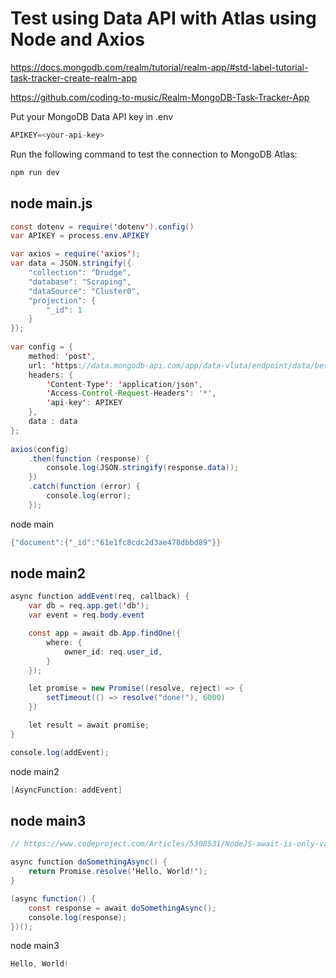 # Test using Data API with Atlas using Node and Axios

https://docs.mongodb.com/realm/tutorial/realm-app/#std-label-tutorial-task-tracker-create-realm-app

https://github.com/coding-to-music/Realm-MongoDB-Task-Tracker-App

Put your MongoDB Data API key in .env
```java
APIKEY=<your-api-key>
```

Run the following command to test the connection to MongoDB Atlas:
```java
npm run dev
```

## node main.js

```java
const dotenv = require('dotenv').config()
var APIKEY = process.env.APIKEY

var axios = require('axios');
var data = JSON.stringify({
    "collection": "Drudge",
    "database": "Scraping",
    "dataSource": "Cluster0",
    "projection": {
        "_id": 1
    }
});
            
var config = {
    method: 'post',
    url: 'https://data.mongodb-api.com/app/data-vluta/endpoint/data/beta/action/findOne',
    headers: {
        'Content-Type': 'application/json',
        'Access-Control-Request-Headers': '*',
        'api-key': APIKEY
    },
    data : data
};
            
axios(config)
    .then(function (response) {
        console.log(JSON.stringify(response.data));
    })
    .catch(function (error) {
        console.log(error);
    });
```

node main

```java
{"document":{"_id":"61e1fc8cdc2d3ae478dbbd89"}}
```

## node main2

```java
async function addEvent(req, callback) {
    var db = req.app.get('db');
    var event = req.body.event

    const app = await db.App.findOne({
        where: {
            owner_id: req.user_id,
        }
    });

    let promise = new Promise((resolve, reject) => {
        setTimeout(() => resolve("done!"), 6000)
    })

    let result = await promise;
}

console.log(addEvent);
```


node main2
```java
[AsyncFunction: addEvent]
```

## node main3
```java
// https://www.codeproject.com/Articles/5308531/NodeJS-await-is-only-valid-in-async-function

async function doSomethingAsync() {
    return Promise.resolve('Hello, World!');
}

(async function() {
    const response = await doSomethingAsync();
    console.log(response);
})();
```

node main3
```java
Hello, World!
```
